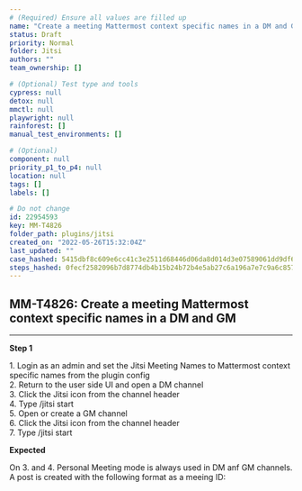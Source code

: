 ```yaml
---
# (Required) Ensure all values are filled up
name: "Create a meeting Mattermost context specific names in a DM and GM"
status: Draft
priority: Normal
folder: Jitsi
authors: ""
team_ownership: []

# (Optional) Test type and tools
cypress: null
detox: null
mmctl: null
playwright: null
rainforest: []
manual_test_environments: []

# (Optional)
component: null
priority_p1_to_p4: null
location: null
tags: []
labels: []

# Do not change
id: 22954593
key: MM-T4826
folder_path: plugins/jitsi
created_on: "2022-05-26T15:32:04Z"
last_updated: ""
case_hashed: 5415dbf8c609e6cc41c3e2511d68446d06da8d014d3e07589061dd9df617f03d0eadc3f4f7605032955559e86f58d10a
steps_hashed: 0fecf2582096b7d8774db4b15b24b72b4e5ab27c6a196a7e7c9a6c85795852984a8bc5c53f04612331cd174df0ece1a4
---
```


## MM-T4826: Create a meeting Mattermost context specific names in a DM and GM

---

**Step 1**

1\. Login as an admin and set the Jitsi Meeting Names to Mattermost context specific names from the plugin config\
2\. Return to the user side UI and open a DM channel\
3\. Click the Jitsi icon from the channel header\
4\. Type /jitsi start\
5\. Open or create a GM channel\
6\. Click the Jitsi icon from the channel header\
7\. Type /jitsi start

**Expected**

On 3. and 4. Personal Meeting mode is always used in DM anf GM channels.\
A post is created with the following format as a meeing ID:
